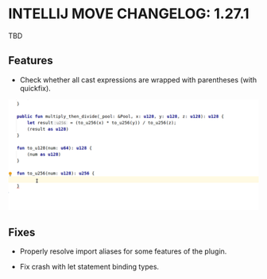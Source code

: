 # INTELLIJ MOVE CHANGELOG: 1.27.1

TBD

## Features

* Check whether all cast expressions are wrapped with parentheses (with quickfix). 

![wrap_cast](./static/wrap_cast.gif)

## Fixes

* Properly resolve import aliases for some features of the plugin.

* Fix crash with let statement binding types.
